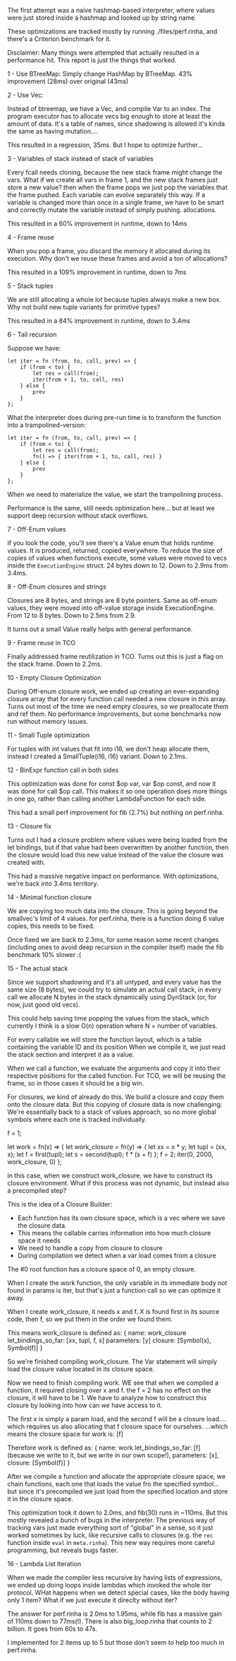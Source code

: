 The first attempt was a naive hashmap-based interpreter, where values were just stored inside a hashmap and looked up by string name.

These optimizations are tracked mostly by running ./files/perf.rinha, and there's a Criterion benchmark for it.


Disclaimer: Many things were attempted that actually resulted in a performance hit. This report is just the things that worked.


1 - Use BTreeMap: 
Simply change HashMap by BTreeMap.
43% improvement (28ms) over original (43ms)

2 - Use Vec:

Instead of btreemap, we have a Vec<Value>, and compile Var to an index. The program executor has to allocate vecs big enough to store at least the amount of data.
It's a table of names, since shadowing is allowed it's kinda the same as having mutation....

This resulted in a regression, 35ms. But I hope to optimize further...

3 - Variables of stack instead of stack of variables

Every fcall needs cloning, because the new stack frame might change the vars. What if we create all vars in frame 1, and the new stack frames
just store a new value? then when the frame pops we just pop the variables that the frame pushed. Each variable can evolve separately this way.
If a variable is changed more than once in a single frame, we have to be smart and correctly mutate the variable instead of simply pushing.
allocations. 

This resulted in a 60% improvement in runtime, down to 14ms    

4 - Frame reuse

When you pop a frame, you discard the memory it allocated during its execution. Why don't we reuse these frames and avoid a ton of allocations?

This resulted in a 109% improvement in runtime, down to 7ms

5 - Stack tuples

We are still allocating a whole lot because tuples always make a new box. Why not build new tuple variants for primitive types?

This resulted in a 84% improvement in runtime, down to 3.4ms

6 - Tail recursion

Suppose we have:

    let iter = fn (from, to, call, prev) => {
        if (from < to) {
            let res = call(from);
            iter(from + 1, to, call, res)
        } else {
            prev
        }
    };

What the interpreter does during pre-run time is to transform the function into a trampolined-version:

    let iter = fn (from, to, call, prev) => {
        if (from < to) {
            let res = call(from);
            fn() => { iter(from + 1, to, call, res) }
        } else {
            prev
        }
    };

When we need to materialize the value, we start the trampolining process.

Performance is the same, still needs optimization here... but at least we support deep recursion without stack overflows.

7 - Off-Enum values

If you look the code, you'll see there's a Value enum that holds runtime values. It is produced, returned, copied everywhere. 
To reduce the size of copies of values when functions execute, some values were moved to vecs inside the 
`ExecutionEngine` struct. 24 bytes down to 12. Down to 2.9ms from 3.4ms.

8 - Off-Enum closures and strings

Closures are 8 bytes, and strings are 8 byte pointers.
Same as off-enum values, they were moved into off-value storage inside ExecutionEngine. From 12 to 8 bytes.
Down to 2.5ms from 2.9.

It turns out a small Value really helps with general performance.

9 - Frame reuse in TCO

Finally addressed frame reutilization in TCO. Turns out this is just a flag on the stack frame.
Down to 2.2ms.

10 - Empty Closure Optimization

During Off-enum closure work, we ended up creating an ever-expanding closure array that for every function call needed a new closure in this array.
Turns out most of the time we need empty closures, so we preallocate them and ref them.
No performance improvements, but some benchmarks now run without memory issues.


11 - Small Tuple optimization

For tuples with int values that fit into i16, we don't heap allocate them, instead I created a SmallTuple(i16, i16) variant.
Down to 2.1ms.


12 - BinExpr function call in both sides

This optimization was done for const $op var, var $op const, and now it was done for call $op call. This makes it so one operation does more things in one go,
rather than calling another LambdaFunction for each side.

This had a small perf improvement for fib (2.7%) but nothing on perf.rinha.

13 - Closure fix

Turns out I had a closure problem where values were being loaded from the let bindings, but if that value had been overwritten by another function,
then the closure would load this new value instead of the value the closure was created with.

This had a massive negative impact on performance. With optimizations, we're back into 3.4ms territory.

14 - Minimal function closure

We are copying too much data into the closure. This is going beyond the smallvec's limit of 4 values.
for perf.rinha, there is a function doing 6 value copies, this needs to be fixed.

Once fixed we are back to 2.3ms, for some reason some recent changes (including ones to avoid deep recursion in the compiler itself)
made the fib benchmark 10% slower :(


15 - The actual stack

Since we support shadowing and it's all untyped, and every value has the same size (8 bytes), we could try to simulate an actual call stack,
in every call we allocate N bytes in the stack dynamically using DynStack (or, for now, just good old vecs). 

This could help saving time popping the values from the stack, which currently I think is a slow O(n) operation where N = number of variables.

For every callable we will store the function layout, which is a table containing the variable ID and its position
When we compile it, we just read the stack section and interpret it as a value.

When we call a function, we evaluate the arguments and copy it into their respective positions for the called function.
For TCO, we will be reusing the frame, so in those cases it should be a big win.

For closures, we kind of already do this. We build a closure and copy them onto the closure data.
But this copying of closure data is now challenging: We're essentially back to a stack of values approach,
so no more global symbols where each one is tracked individually.

f = 1;

let work = fn(x) => {
  let work_closure = fn(y) => {
    let xx = x * y;
    let tupl = (xx, x);
    let f = first(tupl);
    let s = second(tupl);
    f * (s + f)
  };
  f = 2;
  iter(0, 2000, work_closure, 0)
};

in this case, when we construct work_closure, we have to construct its closure environment. What if this process was not dynamic, but instead also a precompiled step?

This is the idea of a Closure Builder:

 - Each function has its own closure space, which is a vec where we save the closure data.
 - This means the callable carries information into how much closure space it needs
 - We need to handle a copy from closure to closure
 - During compilation we detect when a var load comes from a closure


The #0 root function has a closure space of 0, an empty closure.

When I create the work function, the only variable in its immediate body not found in params is iter, but that's just a function call so we can optimize it away.

When I create work_closure, it needs x and f. X is found first in its source code, then f, so we put them in the order we found them.

This means work_closure is defined as: {
    name: work_closure
    let_bindings_so_far: [xx, tupl, f, s]
    parameters: [y]
    closure: [Symbol(x), Symbol(f)]
}

So we're finished compiling work_closure. The Var statement will simply load the closure value located in its closure space.

Now we need to finish compiling work.
WE see that when we compiled a function, it required closing over x and f. the f = 2 has no effect on the closure, it will have to be 1.
We have to analyze how to construct this closure by looking into how can *we* have access to it.

The first x is simply a param load, and the second f will be a closure load.... which requires us also allocating that f closure space for ourselves.
...which means the closure space for work is: [f]


Therefore work is defined as: {
    name: work
    let_bindings_so_far: [f] (because we write to it, but we write in our own scope!),
    parameters: [x],
    closure: [Symbol(f)]
}


After we compile a function and allocate the appropriate closure space, we chain functions, each one that loads the value fro the specified symbol...
but since it's precompiled we just load from the specified location and store it in the closure space.

This optimization took it down to 2.0ms, and fib(30) runs in ~110ms. But this mostly revealed a bunch of bugs in the interpreter. The previous way of tracking vars 
just made everything sort of "global" in a sense, so it just worked sometimes by luck, like recursive calls to closures (e.g. the `rec` function inside `eval` in `meta.rinha`). This new way requires more careful programming, but reveals bugs faster.


16 - Lambda List Iteration

When we made the compiler less recursive by having lists of expressions, we ended up doing loops inside lambdas which invoked the whole iter protocol.
WHat happens when we detect special cases, like the body having only 1 item? What if we just execute it direclty without iter?

The answer for perf.rinha is 2.0ms to 1.95ms, while fib has a massive gain of 110ms down to 77ms(!). 
There is also big_loop.rinha that counts to 2 billion. It goes from 60s to 47s.

I implemented for 2 items up to 5 but those don't seem to help too much in perf.rinha.